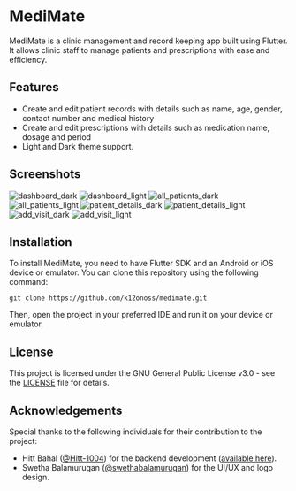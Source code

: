 # MediMate

MediMate is a clinic management and record keeping app built using Flutter. It allows clinic staff to manage patients and prescriptions with ease and efficiency.

## Features

- Create and edit patient records with details such as name, age, gender, contact number and medical history
- Create and edit prescriptions with details such as medication name, dosage and period
- Light and Dark theme support.

## Screenshots

![dashboard_dark](screenshots/dashboard_dark.png?raw=true) ![dashboard_light](screenshots/dashboard_light.png?raw=true)
![all_patients_dark](screenshots/all_patients_dark.png?raw=true) ![all_patients_light](screenshots/all_patients_light.png?raw=true)
![patient_details_dark](screenshots/patient_details_dark.png?raw=true) ![patient_details_light](screenshots/patient_details_light.png?raw=true)
![add_visit_dark](screenshots/add_visit_dark.png?raw=true) ![add_visit_light](screenshots/add_visit_light.png?raw=true)

## Installation

To install MediMate, you need to have Flutter SDK and an Android or iOS device or emulator. You can clone this repository using the following command:

`git clone https://github.com/k12onoss/medimate.git`

Then, open the project in your preferred IDE and run it on your device or emulator.

## License

This project is licensed under the GNU General Public License v3.0 - see the [LICENSE](LICENSE) file for details.

## Acknowledgements

Special thanks to the following individuals for their contribution to the project:

- Hitt Bahal ([@Hitt-1004](https://github.com/Hitt-1004)) for the backend development ([available here](https://github.com/Hitt-1004/medimate)).
- Swetha Balamurugan ([@swethabalamurugan](https://github.com/swethabalamurugan)) for the UI/UX and logo design.
